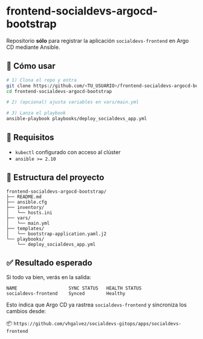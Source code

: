 # frontend-socialdevs-argocd-bootstrap

Repositorio **sólo** para registrar la aplicación `socialdevs-frontend` en Argo CD mediante Ansible.

## 🚀 Cómo usar

```bash
# 1) Clona el repo y entra
git clone https://github.com/<TU_USUARIO>/frontend-socialdevs-argocd-bootstrap.git
cd frontend-socialdevs-argocd-bootstrap

# 2) (opcional) ajusta variables en vars/main.yml

# 3) Lanza el playbook
ansible-playbook playbooks/deploy_socialdevs_app.yml
```

## 🔧 Requisitos

- `kubectl` configurado con acceso al clúster
- `ansible >= 2.10`

## 📂 Estructura del proyecto

```
frontend-socialdevs-argocd-bootstrap/
├── README.md
├── ansible.cfg
├── inventory/
│   └── hosts.ini
├── vars/
│   └── main.yml
├── templates/
│   └── bootstrap-application.yaml.j2
└── playbooks/
    └── deploy_socialdevs_app.yml
```

## ✅ Resultado esperado

Si todo va bien, verás en la salida:

```
NAME                   SYNC STATUS   HEALTH STATUS
socialdevs-frontend    Synced        Healthy
```

Esto indica que Argo CD ya rastrea `socialdevs-frontend` y sincroniza los cambios desde:

📦 `https://github.com/vhgalvez/socialdevs-gitops/apps/socialdevs-frontend`
